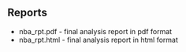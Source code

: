 ## Reports 
* nba_rpt.pdf - final analysis report in pdf format 
* nba_rpt.html - final analysis report in html format 

